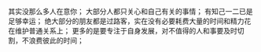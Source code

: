 其实没那么多人在意你；
大部分人都只关心和自己有关的事情；
有知己一二已是足够幸运；
绝大部分的朋友都是过路客，实在没有必要耗费大量的时间和精力花在维护普通关系上；
更多的是要专注于自身发展，对不值得的人和事要及时切割，不浪费彼此的时间；
